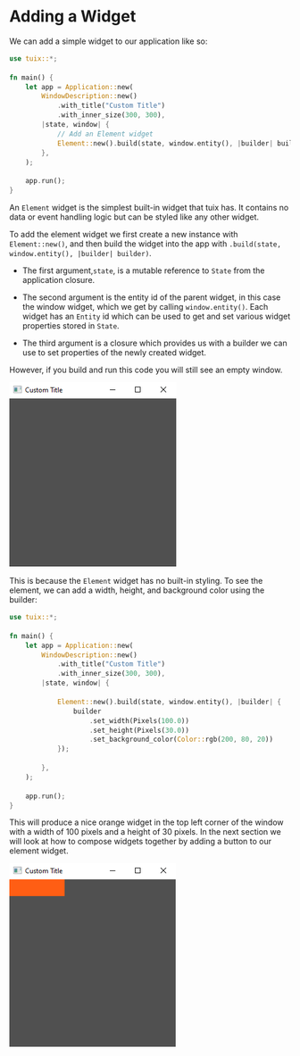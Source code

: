 # Adding a Widget

We can add a simple widget to our application like so:

```rs
use tuix::*;

fn main() {
    let app = Application::new(
        WindowDescription::new()
            .with_title("Custom Title")
            .with_inner_size(300, 300),
        |state, window| {
            // Add an Element widget
            Element::new().build(state, window.entity(), |builder| builder);
        },
    );

    app.run();
}

```
An `Element` widget is the simplest built-in widget that tuix has. It contains no data or event handling logic but can be styled like any other widget.

To add the element widget we first create a new instance with `Element::new()`, and then build the widget into the app with `.build(state, window.entity(), |builder| builder)`. 

- The first argument,`state`, is a mutable reference to `State` from the application closure. 

- The second argument is the entity id of the parent widget, in this case the window widget, which we get by calling `window.entity()`. Each widget has an `Entity` id which can be used to get and set various widget properties stored in `State`.

- The third argument is a closure which provides us with a builder we can use to set properties of the newly created widget.

However, if you build and run this code you will still see an empty window.

![adding_widgets_01](../images/adding_widgets_01.png)

This is because the `Element` widget has no built-in styling. To see the element, we can add a width, height, and background color using the builder:

```rs
use tuix::*;

fn main() {
    let app = Application::new(
        WindowDescription::new()
            .with_title("Custom Title")
            .with_inner_size(300, 300),
        |state, window| {
            
            Element::new().build(state, window.entity(), |builder| {
                builder
                    .set_width(Pixels(100.0))
                    .set_height(Pixels(30.0))
                    .set_background_color(Color::rgb(200, 80, 20))
            });
        
        },
    );

    app.run();
}
```

This will produce a nice orange widget in the top left corner of the window with a width of 100 pixels and a height of 30 pixels. In the next section we will look at how to compose widgets together by adding a button to our element widget.

![adding_widgets_02](../images/adding_widgets_02.png)